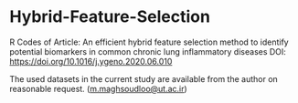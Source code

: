 # Hybrid-Feature-Selection
R Codes of Article:
   An efficient hybrid feature selection method to identify potential biomarkers in common chronic lung inflammatory diseases
DOI: 
  https://doi.org/10.1016/j.ygeno.2020.06.010
  
  The used datasets in the current study are available from the author on reasonable request. (m.maghsoudloo@ut.ac.ir)
